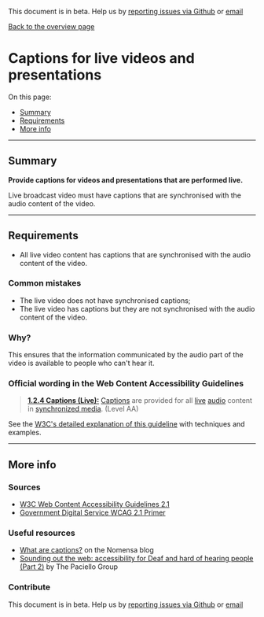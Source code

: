 This document is in beta. Help us by [reporting issues via Github](https://github.com/theappbusiness/accessibility-guidelines) or [email](mailto:jeanfrancois@theappbusiness.com)

[Back to the overview page](./../index.html)

# Captions for live videos and presentations

On this page:
* [Summary](#summary)
* [Requirements](#requirements)
* [More info](#more-info)

---

## Summary

**Provide captions for videos and presentations that are performed live.**

Live broadcast video must have captions that are synchronised with the audio content of the video.

---

## Requirements

* All live video content has captions that are synchronised with the audio content of the video.

### Common mistakes

* The live video does not have synchronised captions;
* The live video has captions but they are not synchronised with the audio content of the video.

### Why?

This ensures that the information communicated by the audio part of the video is available to people who can't hear it.

### Official wording in the Web Content Accessibility Guidelines

> [**1.2.4 Captions (Live):**](https://www.w3.org/TR/UNDERSTANDING-WCAG20/media-equiv-real-time-captions.html) [Captions](https://www.w3.org/TR/UNDERSTANDING-WCAG20/media-equiv-real-time-captions.html#captionsdef) are provided for all [live](https://www.w3.org/TR/UNDERSTANDING-WCAG20/media-equiv-real-time-captions.html#livedef) [audio](https://www.w3.org/TR/UNDERSTANDING-WCAG20/media-equiv-real-time-captions.html#audiodef) content in [synchronized media](https://www.w3.org/TR/UNDERSTANDING-WCAG20/media-equiv-real-time-captions.html#synchronizedmediadef). (Level AA)

See the [W3C's detailed explanation of this guideline](https://www.w3.org/TR/UNDERSTANDING-WCAG20/media-equiv-real-time-captions.html) with techniques and examples.

---

## More info

### Sources

* [W3C Web Content Accessibility Guidelines 2.1](https://www.w3.org/TR/WCAG21/)
* [Government Digital Service WCAG 2.1 Primer](https://alphagov.github.io/wcag-primer/)

### Useful resources

* [What are captions?](https://www.nomensa.com/blog/2010/what-are-captions) on the Nomensa blog
* [Sounding out the web: accessibility for Deaf and hard of hearing people (Part 2)](https://www.paciellogroup.com/blog/2017/03/sounding-out-the-web-accessibility-for-deaf-and-hard-of-hearing-people-part-2/) by The Paciello Group

### Contribute

This document is in beta. Help us by [reporting issues via Github](https://github.com/theappbusiness/accessibility-guidelines) or [email](mailto:jeanfrancois@theappbusiness.com)